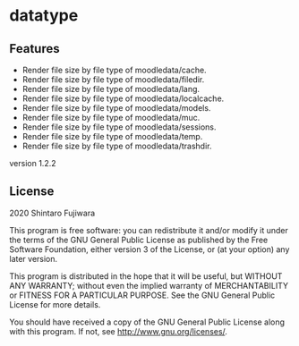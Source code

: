 # datatype #

Features
--------
- Render file size by file type of moodledata/cache. 
- Render file size by file type of moodledata/filedir. 
- Render file size by file type of moodledata/lang. 
- Render file size by file type of moodledata/localcache. 
- Render file size by file type of moodledata/models. 
- Render file size by file type of moodledata/muc. 
- Render file size by file type of moodledata/sessions. 
- Render file size by file type of moodledata/temp. 
- Render file size by file type of moodledata/trashdir. 

version 1.2.2

## License ##

2020 Shintaro Fujiwara <shintaro dot fujiwara at gmail dot com>

This program is free software: you can redistribute it and/or modify it under
the terms of the GNU General Public License as published by the Free Software
Foundation, either version 3 of the License, or (at your option) any later
version.

This program is distributed in the hope that it will be useful, but WITHOUT ANY
WARRANTY; without even the implied warranty of MERCHANTABILITY or FITNESS FOR A
PARTICULAR PURPOSE.  See the GNU General Public License for more details.

You should have received a copy of the GNU General Public License along with
this program.  If not, see <http://www.gnu.org/licenses/>.
